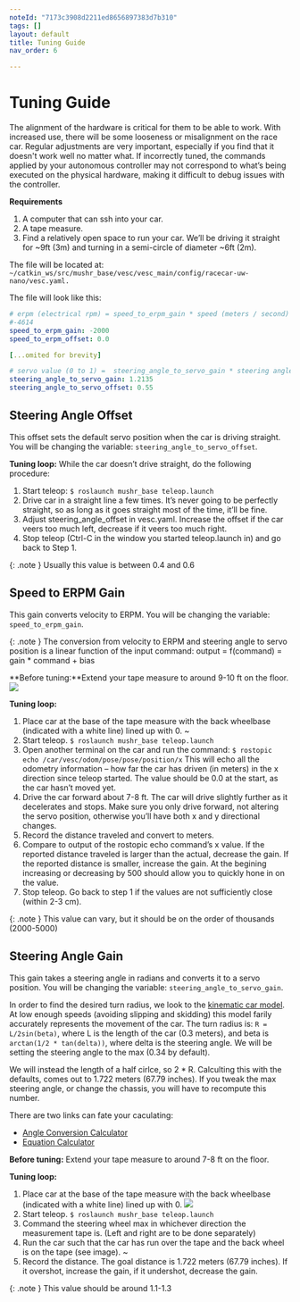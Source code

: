 ```yaml
---
noteId: "7173c3908d2211ed8656897383d7b310"
tags: []
layout: default
title: Tuning Guide
nav_order: 6

---
```


# Tuning Guide
The alignment of the hardware is critical for them to be able to work. With increased use, there will be some looseness or misalignment on the race car. Regular adjustments are very important, especially if you find that it doesn't work well no matter what. If incorrectly tuned, the commands applied by your autonomous controller may not correspond to what’s being executed on the physical hardware, making it difficult to debug issues with the controller.

**Requirements**
1. A computer that can ssh into your car.
2. A tape measure.
3. Find a relatively open space to run your car. We’ll be driving it straight for ~9ft (3m) and turning in a semi-circle of diameter ~6ft (2m).

The file will be located at:
``` ~/catkin_ws/src/mushr_base/vesc/vesc_main/config/racecar-uw-nano/vesc.yaml. ```

The file will look like this:

```yaml
# erpm (electrical rpm) = speed_to_erpm_gain * speed (meters / second) + speed_to_erpm_offset
#-4614
speed_to_erpm_gain: -2000
speed_to_erpm_offset: 0.0

[...omited for brevity]

# servo value (0 to 1) =  steering_angle_to_servo_gain * steering angle (radians) + steering_angle_to_servo_offset
steering_angle_to_servo_gain: 1.2135
steering_angle_to_servo_offset: 0.55
```

## Steering Angle Offset
This offset sets the default servo position when the car is driving straight. You will be changing the variable: ```steering_angle_to_servo_offset```.

**Tuning loop:**
While the car doesn’t drive straight, do the following procedure:
1. Start teleop:
```$ roslaunch mushr_base teleop.launch```
2. Drive car in a straight line a few times. It’s never going to be perfectly straight, so as long as it goes straight most of the time, it’ll be fine.
3. Adjust steering_angle_offset in vesc.yaml. Increase the offset if the car veers too much left, decrease if it veers too much right.
4. Stop teleop (Ctrl-C in the window you started teleop.launch in) and go back to Step 1.

{: .note }
Usually this value is between 0.4 and 0.6

## Speed to ERPM Gain
This gain converts velocity to ERPM. You will be changing the variable: ```speed_to_erpm_gain```.

{: .note }
The conversion from velocity to ERPM and steering angle to servo position is a linear function of the input command:
output = f(command) = gain * command + bias

**Before tuning:**Extend your tape measure to around 9-10 ft on the floor.
![](../assets/images/start.jpg)

**Tuning loop:**
1. Place car at the base of the tape measure with the back wheelbase (indicated with a white line) lined up with 0.
~[](../assets/images/base_with_line.jpg)
2. Start teleop.
```$ roslaunch mushr_base teleop.launch```
3. Open another terminal on the car and run the command:
```$ rostopic echo /car/vesc/odom/pose/pose/position/x```
This will echo all the odometry information – how far the car has driven (in meters) in the x direction since teleop started. The value should be 0.0 at the start, as the car hasn’t moved yet.
4. Drive the car forward about 7-8 ft. The car will drive slightly further as it decelerates and stops. Make sure you only drive forward, not altering the servo position, otherwise you’ll have both x and y directional changes.
5. Record the distance traveled and convert to meters.
6. Compare to output of the rostopic echo command’s x value. If the reported distance traveled is larger than the actual, decrease the gain. If the reported distance is smaller, increase the gain. At the begining increasing or decreasing by 500 should allow you to quickly hone in on the value.
7. Stop teleop. Go back to step 1 if the values are not sufficiently close (within 2-3 cm).

{: .note }
This value can vary, but it should be on the order of thousands (2000-5000)

## Steering Angle Gain
This gain takes a steering angle in radians and converts it to a servo position. You will be changing the variable: ```steering_angle_to_servo_gain```.

In order to find the desired turn radius, we look to the [kinematic car model](https://github.com/prl-mushr/mushr/blob/master/mushr_description/kinematic_car_model.pdf). At low enough speeds (avoiding slipping and skidding) this model farily accurately represents the movement of the car. The turn radius is:
```R = L/2sin(beta)```,
where L is the length of the car (0.3 meters), and beta is ```arctan(1/2 * tan(delta))```, where delta is the steering angle. We will be setting the steering angle to the max (0.34 by default).

We will instead the length of a half cirlce, so 2 * R. Calculting this with the defaults, comes out to 1.722 meters (67.79 inches). If you tweak the max steering angle, or change the chassis, you will have to recompute this number.

There are two links can fate your caculating:
- [Angle Conversion Calculator](https://www.calculatorsoup.com/calculators/conversions/angle.php)
- [Equation Calculator](https://www.symbolab.com/solver/equation-calculator/%5Cfrac%7B0.44%7D%7B2%5Ccdot%20sin%5Cleft(arctan%5Cleft(%20%5Cfrac%7Btan%5Cleft(0.34%5Cright)%7D%7B2%7D%5Cright)%5Cright)%7D%5Ccdot2?or=input)


**Before tuning:**
Extend your tape measure to around 7-8 ft on the floor.

**Tuning loop:**
1. Place car at the base of the tape measure with the back wheelbase (indicated with a white line) lined up with 0.
![](../assets/images/start%20(1).jpg)
2. Start teleop.
```$ roslaunch mushr_base teleop.launch```
3. Command the steering wheel max in whichever direction the measurement tape is. (Left and right are to be done separately)
4. Run the car such that the car has run over the tape and the back wheel is on the tape (see image).
~[](../assets/images/end.jpg)
5. Record the distance. The goal distance is 1.722 meters (67.79 inches). If it overshot, increase the gain, if it undershot, decrease the gain.

{: .note }
This value should be around 1.1-1.3

